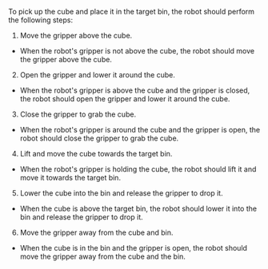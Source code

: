 To pick up the cube and place it in the target bin, the robot should perform the following steps:
1. Move the gripper above the cube.
- When the robot's gripper is not above the cube, the robot should move the gripper above the cube.
2. Open the gripper and lower it around the cube.
- When the robot's gripper is above the cube and the gripper is closed, the robot should open the gripper and lower it around the cube.
3. Close the gripper to grab the cube.
- When the robot's gripper is around the cube and the gripper is open, the robot should close the gripper to grab the cube.
4. Lift and move the cube towards the target bin.
- When the robot's gripper is holding the cube, the robot should lift it and move it towards the target bin.
5. Lower the cube into the bin and release the gripper to drop it.
- When the cube is above the target bin, the robot should lower it into the bin and release the gripper to drop it. 
6. Move the gripper away from the cube and bin.
- When the cube is in the bin and the gripper is open, the robot should move the gripper away from the cube and the bin.